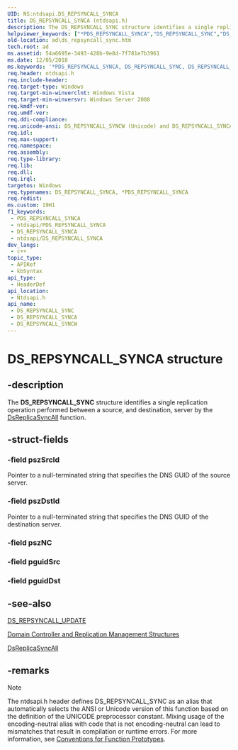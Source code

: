 ```yaml
---
UID: NS:ntdsapi.DS_REPSYNCALL_SYNCA
title: DS_REPSYNCALL_SYNCA (ntdsapi.h)
description: The DS_REPSYNCALL_SYNC structure identifies a single replication operation performed between a source, and destination, server by the DsReplicaSyncAll function. (ANSI)
helpviewer_keywords: ["*PDS_REPSYNCALL_SYNCA","DS_REPSYNCALL_SYNC","DS_REPSYNCALL_SYNC structure [Active Directory]","DS_REPSYNCALL_SYNCA","DS_REPSYNCALL_SYNCW","PDS_REPSYNCALL_SYNC","PDS_REPSYNCALL_SYNC structure pointer [Active Directory]","_glines_ds_repsyncall_sync","ad.ds__repsyncall__sync","ad.ds_repsyncall_sync","ntdsapi/DS_REPSYNCALL_SYNC","ntdsapi/DS_REPSYNCALL_SYNCA","ntdsapi/DS_REPSYNCALL_SYNCW","ntdsapi/PDS_REPSYNCALL_SYNC"]
old-location: ad\ds_repsyncall_sync.htm
tech.root: ad
ms.assetid: 54a6695e-3493-428b-9e8d-7f781e7b3961
ms.date: 12/05/2018
ms.keywords: '*PDS_REPSYNCALL_SYNCA, DS_REPSYNCALL_SYNC, DS_REPSYNCALL_SYNC structure [Active Directory], DS_REPSYNCALL_SYNCA, DS_REPSYNCALL_SYNCW, PDS_REPSYNCALL_SYNC, PDS_REPSYNCALL_SYNC structure pointer [Active Directory], _glines_ds_repsyncall_sync, ad.ds__repsyncall__sync, ad.ds_repsyncall_sync, ntdsapi/DS_REPSYNCALL_SYNC, ntdsapi/DS_REPSYNCALL_SYNCA, ntdsapi/DS_REPSYNCALL_SYNCW, ntdsapi/PDS_REPSYNCALL_SYNC'
req.header: ntdsapi.h
req.include-header: 
req.target-type: Windows
req.target-min-winverclnt: Windows Vista
req.target-min-winversvr: Windows Server 2008
req.kmdf-ver: 
req.umdf-ver: 
req.ddi-compliance: 
req.unicode-ansi: DS_REPSYNCALL_SYNCW (Unicode) and DS_REPSYNCALL_SYNCA (ANSI)
req.idl: 
req.max-support: 
req.namespace: 
req.assembly: 
req.type-library: 
req.lib: 
req.dll: 
req.irql: 
targetos: Windows
req.typenames: DS_REPSYNCALL_SYNCA, *PDS_REPSYNCALL_SYNCA
req.redist: 
ms.custom: 19H1
f1_keywords:
 - PDS_REPSYNCALL_SYNCA
 - ntdsapi/PDS_REPSYNCALL_SYNCA
 - DS_REPSYNCALL_SYNCA
 - ntdsapi/DS_REPSYNCALL_SYNCA
dev_langs:
 - c++
topic_type:
 - APIRef
 - kbSyntax
api_type:
 - HeaderDef
api_location:
 - Ntdsapi.h
api_name:
 - DS_REPSYNCALL_SYNC
 - DS_REPSYNCALL_SYNCA
 - DS_REPSYNCALL_SYNCW
---
```


# DS_REPSYNCALL_SYNCA structure


## -description

The <b>DS_REPSYNCALL_SYNC</b> structure identifies a single replication operation performed between a source, and destination, server by the 
<a href="/windows/desktop/api/ntdsapi/nf-ntdsapi-dsreplicasyncalla">DsReplicaSyncAll</a> function.

## -struct-fields

### -field pszSrcId

Pointer to a null-terminated string that specifies the DNS GUID of the source server.

### -field pszDstId

Pointer to a null-terminated string that specifies the DNS GUID of the destination server.

### -field pszNC

### -field pguidSrc

### -field pguidDst

## -see-also

<a href="/windows/desktop/api/ntdsapi/ns-ntdsapi-ds_repsyncall_updatea">DS_REPSYNCALL_UPDATE</a>



<a href="/windows/desktop/AD/domain-controller-and-replication-management-structures">Domain Controller and Replication Management Structures</a>



<a href="/windows/desktop/api/ntdsapi/nf-ntdsapi-dsreplicasyncalla">DsReplicaSyncAll</a>

## -remarks

> [!NOTE]
> The ntdsapi.h header defines DS_REPSYNCALL_SYNC as an alias that automatically selects the ANSI or Unicode version of this function based on the definition of the UNICODE preprocessor constant. Mixing usage of the encoding-neutral alias with code that is not encoding-neutral can lead to mismatches that result in compilation or runtime errors. For more information, see [Conventions for Function Prototypes](/windows/win32/intl/conventions-for-function-prototypes).

